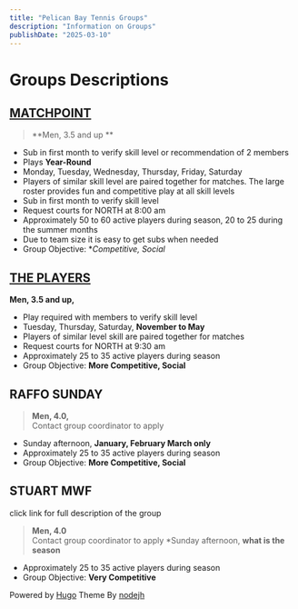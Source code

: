 ```yaml
---
title: "Pelican Bay Tennis Groups"
description: "Information on Groups"
publishDate: "2025-03-10"
---
```

# Groups Descriptions

## [MATCHPOINT](/page/matchpointinfo.md/)

> **Men, 3.5 and up **<br>
* Sub in first month to verify skill level or recommendation of 2 members
* Plays **Year-Round**
* Monday, Tuesday, Wednesday, Thursday, Friday, Saturday
* Players of similar skill level are paired together for matches.  The large roster provides fun and competitive play at all skill levels
* Sub in first month to verify skill level
* Request courts for NORTH at 8:00 am
* Approximately  50 to 60 active players during season, 20 to 25 during the summer months
* Due to team size it is easy to get subs when needed
* Group Objective: **Competitive, Social*

## [THE PLAYERS](/page/playersinfo.md/)
**Men, 3.5 and up,**<br>
* Play required with members to verify skill level
* Tuesday, Thursday, Saturday, **November to May**
* Players of similar level skill are paired together for matches
* Request courts for NORTH at 9:30 am
* Approximately  25 to 35 active players during season
* Group Objective: **More Competitive, Social**

## RAFFO SUNDAY
> **Men, 4.0,**<br>
Contact group coordinator to apply

* Sunday afternoon, **January, February March only**
* Approximately  25 to 35 active players during season
* Group Objective: **More Competitive, Social**

## STUART MWF
click link for full description of the group
> **Men, 4.0**<br>
Contact group coordinator to apply
*Sunday afternoon, **what is the season**

* Approximately  25 to 35 active players during season
* Group Objective: **Very Competitive**

Powered by [Hugo](http://www.gohugo.io/) Theme By [nodejh](https://github.com/nodejh/hugo-theme-mini)
